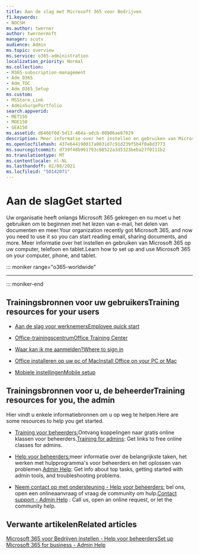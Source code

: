 ```yaml
---
title: Aan de slag met Microsoft 365 voor Bedrijven
f1.keywords:
- NOCSH
ms.author: twerner
author: twernermsft
manager: scotv
audience: Admin
ms.topic: overview
ms.service: o365-administration
localization_priority: Normal
ms.collection:
- M365-subscription-management
- Adm_O365
- Adm_TOC
- Adm_O365_Setup
ms.custom:
- MSStore_Link
- AdminSurgePortfolio
search.appverid:
- MET150
- MOE150
- GEA150
ms.assetid: d6466f0d-5d13-464a-adcb-00906ae87029
description: Meer informatie over het instellen en gebruiken van Microsoft 365 op uw computer, telefoon en tablet.
ms.openlocfilehash: 437e644190017a0031d7c91d239f5b4f0a8d3773
ms.sourcegitcommit: d739f48b991793c08522a3d5323beba27f0111b2
ms.translationtype: MT
ms.contentlocale: nl-NL
ms.lasthandoff: 02/08/2021
ms.locfileid: "50142071"
---
```

# <a name="get-started"></a><span data-ttu-id="99133-103">Aan de slag</span><span class="sxs-lookup"><span data-stu-id="99133-103">Get started</span></span>

<span data-ttu-id="99133-104">Uw organisatie heeft onlangs Microsoft 365 gekregen en nu moet u het gebruiken om te beginnen met het lezen van e-mail, het delen van documenten en meer.</span><span class="sxs-lookup"><span data-stu-id="99133-104">Your organization recently got Microsoft 365, and now you need to use it so you can start reading email, sharing documents, and more.</span></span> <span data-ttu-id="99133-105">Meer informatie over het instellen en gebruiken van Microsoft 365 op uw computer, telefoon en tablet.</span><span class="sxs-lookup"><span data-stu-id="99133-105">Learn how to set up and use Microsoft 365 on your computer, phone, and tablet.</span></span>
  
::: moniker range="o365-worldwide"

****


::: moniker-end

## <a name="training-resources-for-your-users"></a><span data-ttu-id="99133-106">Trainingsbronnen voor uw gebruikers</span><span class="sxs-lookup"><span data-stu-id="99133-106">Training resources for your users</span></span>


- [<span data-ttu-id="99133-107">Aan de slag voor werknemers</span><span class="sxs-lookup"><span data-stu-id="99133-107">Employee quick start</span></span>](https://support.microsoft.com/office/b9700090-ce64-4046-ab92-ce8488a7bc0f)
    
- [<span data-ttu-id="99133-108">Office-trainingscentrum</span><span class="sxs-lookup"><span data-stu-id="99133-108">Office Training Center</span></span>](https://support.microsoft.com/office/b8f02f81-ec85-4493-a39b-4c48e6bc4bfb)
    
- [<span data-ttu-id="99133-109">Waar kan ik me aanmelden?</span><span class="sxs-lookup"><span data-stu-id="99133-109">Where to sign in</span></span>](https://support.microsoft.com/office/e9eb7d51-5430-4929-91ab-6157c5a050b4)
    
- [<span data-ttu-id="99133-110">Office installeren op uw pc of Mac</span><span class="sxs-lookup"><span data-stu-id="99133-110">Install Office on your PC or Mac</span></span>](https://support.microsoft.com/office/4414eaaf-0478-48be-9c42-23adc4716658)
    
- [<span data-ttu-id="99133-111">Mobiele instellingen</span><span class="sxs-lookup"><span data-stu-id="99133-111">Mobile setup</span></span>](https://support.microsoft.com/office/7dabb6cb-0046-40b6-81fe-767e0b1f014f)
    
## <a name="training-resources-for-you-the-admin"></a><span data-ttu-id="99133-112">Trainingsbronnen voor u, de beheerder</span><span class="sxs-lookup"><span data-stu-id="99133-112">Training resources for you, the admin</span></span>

<span data-ttu-id="99133-113">Hier vindt u enkele informatiebronnen om u op weg te helpen.</span><span class="sxs-lookup"><span data-stu-id="99133-113">Here are some resources to help you get started.</span></span>
  
- <span data-ttu-id="99133-114">[Training voor beheerders:](https://docs.microsoft.com/microsoft-365/admin)Ontvang koppelingen naar gratis online klassen voor beheerders.</span><span class="sxs-lookup"><span data-stu-id="99133-114">[Training for admins](https://docs.microsoft.com/microsoft-365/admin): Get links to free online classes for admins.</span></span>
    
- <span data-ttu-id="99133-115">[Help voor beheerders:](https://docs.microsoft.com/microsoft-365/admin/admin-home)meer informatie over de belangrijkste taken, het werken met hulpprogramma's voor beheerders en het oplossen van problemen.</span><span class="sxs-lookup"><span data-stu-id="99133-115">[Admin Help](https://docs.microsoft.com/microsoft-365/admin/admin-home): Get info about top tasks, getting started with admin tools, and troubleshooting problems.</span></span>
    
- <span data-ttu-id="99133-116">[Neem contact op met ondersteuning - Help voor beheerders:](../contact-support-for-business-products.md) bel ons, open een onlineaanvraag of vraag de community om hulp.</span><span class="sxs-lookup"><span data-stu-id="99133-116">[Contact support - Admin Help](../contact-support-for-business-products.md) : Call us, open an online request, or let the community help.</span></span> 
    
## <a name="related-articles"></a><span data-ttu-id="99133-117">Verwante artikelen</span><span class="sxs-lookup"><span data-stu-id="99133-117">Related articles</span></span>

[<span data-ttu-id="99133-118">Microsoft 365 voor Bedrijven instellen - Help voor beheerders</span><span class="sxs-lookup"><span data-stu-id="99133-118">Set up Microsoft 365 for business - Admin Help</span></span>](../setup/setup.md)


